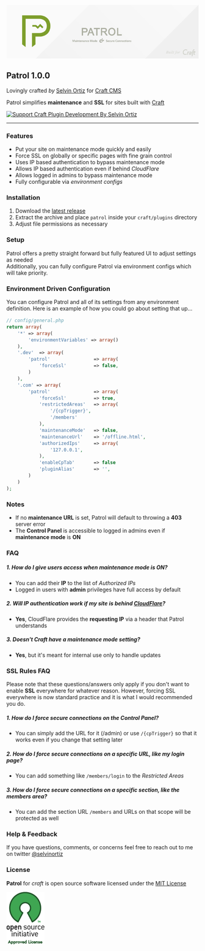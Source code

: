 ![Patrol](resources/img/patrol.png)

## Patrol 1.0.0
Lovingly crafted *by* [Selvin Ortiz](http://twitter.com/selvinortiz) for [Craft CMS](http://buildwithcraft.com)

Patrol simplifies **maintenance** and **SSL** for sites built with [Craft](http://buildwithcraft.com)

<a href='https://pledgie.com/campaigns/27296'>
<img alt='Support Craft Plugin Development By Selvin Ortiz' src='https://pledgie.com/campaigns/27296.png?skin_name=chrome' border='0'></a>

----
### Features
- Put your site on maintenance mode quickly and easily
- Force SSL on globally or specific pages with fine grain control
- Uses IP based authentication to bypass maintenance mode
- Allows IP based authentication even if behind *CloudFlare*
- Allows logged in admins to bypass maintenance mode
- Fully configurable via _environment configs_

### Installation
1. Download the [latest release](https://github.com/selvinortiz/craft.patrol/releases)
2. Extract the archive and place `patrol` inside your `craft/plugins` directory
3. Adjust file permissions as necessary

### Setup
Patrol offers a pretty straight forward but fully featured UI to adjust settings as needed  
Additionally, you can fully configure Patrol via environment configs which will take priority.

### Environment Driven Configuration
You can configure Patrol and all of its settings from any environment definition. Here is an example of how you could go about setting that up...


```php
// config/general.php
return array(
	'*'	=> array(
		'environmentVariables' => array()
	),
	'.dev'	=> array(
		'patrol'				=> array(
			'forceSsl'			=> false,
		)
	),
	'.com' => array(
		'patrol'				=> array(
			'forceSsl'			=> true,
			'restrictedAreas'	=> array(
				'/{cpTrigger}',
				'/members'
			),
			'maintenanceMode'	=> false,
			'maintenanceUrl'	=> '/offline.html',
			'authorizedIps'		=> array(
				'127.0.0.1',
			),
			'enableCpTab'		=> false
			'pluginAlias'		=> '',
		)
    )
);
```

### Notes
- If no **maintenance URL** is set, Patrol will default to throwing a **403** server error
- The **Control Panel** is accessible to logged in admins even if **maintenance mode** is **ON**

### FAQ

##### 1. How do I give users access when maintenance mode is ON?
- You can add their **IP** to the list of _Authorized IPs_
- Logged in users with **admin** privileges have full access by default

##### 2. Will IP authentication work if my site is behind [CloudFlare](http://cloudflare.com)?
- **Yes**, CloudFlare provides the **requesting IP** via a header that Patrol understands

##### 3. Doesn't Craft have a maintenance mode setting?
- **Yes**, but it's meant for internal use only to handle updates

### SSL Rules FAQ
Please note that these questions/answers only apply if you don't want to enable **SSL** everywhere for whatever reason.
However, forcing SSL everywhere is now standard practice and it is what I would recommended you do.

##### 1. How do I force secure connections on the Control Panel?
- You can simply add the URL for it (/admin) or use `/{cpTrigger}` so that it works even if you change that setting later

##### 2. How do I force secure connections on a specific URL, like my login page?
- You can add something like `/members/login` to the _Restricted Areas_

##### 3. How do I force secure connections on a specific section, like the members area?
- You can add the section URL `/members` and URLs on that scope will be protected as well

### Help & Feedback
If you have questions, comments, or concerns feel free to reach out to me on twitter [@selvinortiz](http://twitter.com/selvinortiz)

### License
**Patrol** for _craft_ is open source software licensed under the [MIT License](http://opensource.org/licenses/MIT)

![Open Source Initiative](resources/img/osilogo.png)
